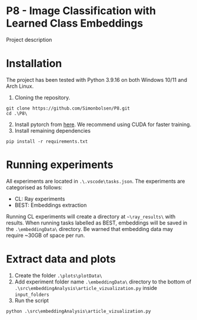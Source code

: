 # P8 - Image Classification with Learned Class Embeddings
Project description

# Installation
The project has been tested with Python 3.9.16 on both Windows 10/11 and Arch Linux.

1. Cloning the repository.
```shell
git clone https://github.com/Simonbolsen/P8.git
cd .\P8\
```

2. Install pytorch from [here](https://pytorch.org/get-started/locally/). We recommend using CUDA for faster training.
3. Install remaining dependencies
```shell
pip install -r requirements.txt
```

# Running experiments
All experiments are located in `.\.vscode\tasks.json`. The experiments are categorised as follows:
- CL: Ray experiments
- BEST: Embeddings extraction

Running CL experiments will create a directory at `~\ray_results\` with results. When running tasks labelled as BEST, embeddings will be saved in the `.\embeddingData\` directory. Be warned that embedding data may require ~30GB of space per run.

# Extract data and plots
1. Create the folder `.\plots\plotData\`
2. Add experiment folder name `.\embeddingData\` directory to the bottom of `.\src\embeddingAnalysis\article_vizualization.py` inside `input_folders`
3. Run the script
```
python .\src\embeddingAnalysis\article_vizualization.py
```






